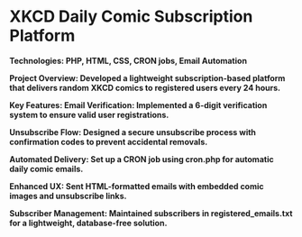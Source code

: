 # XKCD Daily Comic Subscription Platform
<b>Technologies:<b> PHP, HTML, CSS, CRON jobs, Email Automation

Project Overview:
Developed a lightweight subscription-based platform that delivers random XKCD comics to registered users every 24 hours.

Key Features:
Email Verification: Implemented a 6-digit verification system to ensure valid user registrations.

Unsubscribe Flow: Designed a secure unsubscribe process with confirmation codes to prevent accidental removals.

Automated Delivery: Set up a CRON job using cron.php for automatic daily comic emails.

Enhanced UX: Sent HTML-formatted emails with embedded comic images and unsubscribe links.

Subscriber Management: Maintained subscribers in registered_emails.txt for a lightweight, database-free solution.
